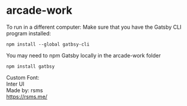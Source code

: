 # arcade-work
To run in a different computer:
Make sure that you have the Gatsby CLI program installed:
```
npm install --global gatbsy-cli
```
You may need to npm Gatsby locally in the arcade-work folder
```
npm install gatbsy
```


Custom Font:  
Inter UI  
Made by: rsms  
https://rsms.me/  

